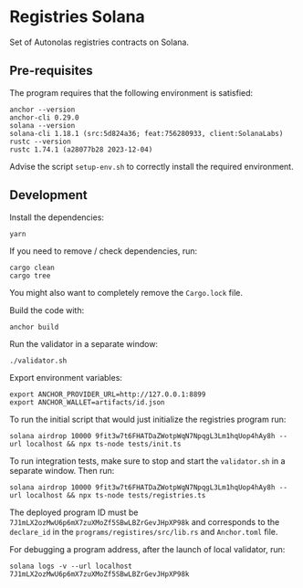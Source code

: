 # Registries Solana
Set of Autonolas registries contracts on Solana.

## Pre-requisites
The program requires that the following environment is satisfied:
```
anchor --version
anchor-cli 0.29.0
solana --version
solana-cli 1.18.1 (src:5d824a36; feat:756280933, client:SolanaLabs)
rustc --version
rustc 1.74.1 (a28077b28 2023-12-04)
```

Advise the script `setup-env.sh` to correctly install the required environment.

## Development
Install the dependencies:
```
yarn
```

If you need to remove / check dependencies, run:
```
cargo clean
cargo tree
```

You might also want to completely remove the `Cargo.lock` file.

Build the code with:
```
anchor build
```

Run the validator in a separate window:
```
./validator.sh
```

Export environment variables:
```
export ANCHOR_PROVIDER_URL=http://127.0.0.1:8899
export ANCHOR_WALLET=artifacts/id.json
```

To run the initial script that would just initialize the registries program run:
```
solana airdrop 10000 9fit3w7t6FHATDaZWotpWqN7NpqgL3Lm1hqUop4hAy8h --url localhost && npx ts-node tests/init.ts
```

To run integration tests, make sure to stop and start the `validator.sh` in a separate window. Then run:
```
solana airdrop 10000 9fit3w7t6FHATDaZWotpWqN7NpqgL3Lm1hqUop4hAy8h --url localhost && npx ts-node tests/registries.ts
```

The deployed program ID must be `7J1mLX2ozMwU6p6mX7zuXMoZf5SBwLBZrGevJHpXP98k` and corresponds to the `declare_id`
in the `programs/registires/src/lib.rs` and `Anchor.toml` file.

For debugging a program address, after the launch of local validator, run:
```
solana logs -v --url localhost 7J1mLX2ozMwU6p6mX7zuXMoZf5SBwLBZrGevJHpXP98k
```
